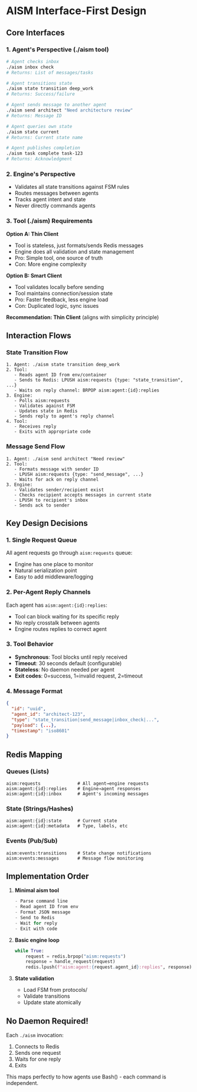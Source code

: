 # AISM Interface-First Design

## Core Interfaces

### 1. Agent's Perspective (./aism tool)
```bash
# Agent checks inbox
./aism inbox check
# Returns: List of messages/tasks

# Agent transitions state
./aism state transition deep_work
# Returns: Success/failure

# Agent sends message to another agent
./aism send architect "Need architecture review"
# Returns: Message ID

# Agent queries own state
./aism state current
# Returns: Current state name

# Agent publishes completion
./aism task complete task-123
# Returns: Acknowledgment
```

### 2. Engine's Perspective
- Validates all state transitions against FSM rules
- Routes messages between agents
- Tracks agent intent and state
- Never directly commands agents

### 3. Tool (./aism) Requirements
**Option A: Thin Client**
- Tool is stateless, just formats/sends Redis messages
- Engine does all validation and state management
- Pro: Simple tool, one source of truth
- Con: More engine complexity

**Option B: Smart Client**
- Tool validates locally before sending
- Tool maintains connection/session state
- Pro: Faster feedback, less engine load
- Con: Duplicated logic, sync issues

**Recommendation: Thin Client** (aligns with simplicity principle)

## Interaction Flows

### State Transition Flow
```
1. Agent: ./aism state transition deep_work
2. Tool: 
   - Reads agent ID from env/container
   - Sends to Redis: LPUSH aism:requests {type: "state_transition", ...}
   - Waits on reply channel: BRPOP aism:agent:{id}:replies
3. Engine:
   - Polls aism:requests
   - Validates against FSM
   - Updates state in Redis
   - Sends reply to agent's reply channel
4. Tool:
   - Receives reply
   - Exits with appropriate code
```

### Message Send Flow
```
1. Agent: ./aism send architect "Need review"
2. Tool:
   - Formats message with sender ID
   - LPUSH aism:requests {type: "send_message", ...}
   - Waits for ack on reply channel
3. Engine:
   - Validates sender/recipient exist
   - Checks recipient accepts messages in current state
   - LPUSH to recipient's inbox
   - Sends ack to sender
```

## Key Design Decisions

### 1. Single Request Queue
All agent requests go through `aism:requests` queue:
- Engine has one place to monitor
- Natural serialization point
- Easy to add middleware/logging

### 2. Per-Agent Reply Channels
Each agent has `aism:agent:{id}:replies`:
- Tool can block waiting for its specific reply
- No reply crosstalk between agents
- Engine routes replies to correct agent

### 3. Tool Behavior
- **Synchronous**: Tool blocks until reply received
- **Timeout**: 30 seconds default (configurable)
- **Stateless**: No daemon needed per agent
- **Exit codes**: 0=success, 1=invalid request, 2=timeout

### 4. Message Format
```json
{
  "id": "uuid",
  "agent_id": "architect-123",
  "type": "state_transition|send_message|inbox_check|...",
  "payload": {...},
  "timestamp": "iso8601"
}
```

## Redis Mapping

### Queues (Lists)
```
aism:requests              # All agent→engine requests
aism:agent:{id}:replies    # Engine→agent responses
aism:agent:{id}:inbox      # Agent's incoming messages
```

### State (Strings/Hashes)
```
aism:agent:{id}:state      # Current state
aism:agent:{id}:metadata   # Type, labels, etc
```

### Events (Pub/Sub)
```
aism:events:transitions    # State change notifications
aism:events:messages       # Message flow monitoring
```

## Implementation Order

1. **Minimal aism tool**
   ```go
   - Parse command line
   - Read agent ID from env
   - Format JSON message
   - Send to Redis
   - Wait for reply
   - Exit with code
   ```

2. **Basic engine loop**
   ```python
   while True:
       request = redis.brpop("aism:requests")
       response = handle_request(request)
       redis.lpush(f"aism:agent:{request.agent_id}:replies", response)
   ```

3. **State validation**
   - Load FSM from protocols/
   - Validate transitions
   - Update state atomically

## No Daemon Required!
Each `./aism` invocation:
1. Connects to Redis
2. Sends one request
3. Waits for one reply
4. Exits

This maps perfectly to how agents use Bash() - each command is independent.